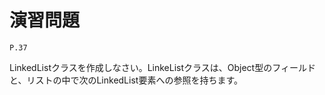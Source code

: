 
演習問題
========

`P.37`


LinkedListクラスを作成しなさい。LinkeListクラスは、Object型のフィールドと、リストの中で次のLinkedList要素への参照を持ちます。
